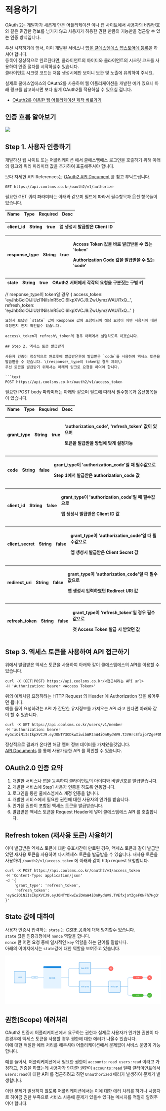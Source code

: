 # 적용하기

OAuth 2는 개발자가 새롭게 만든 어플리케이션 이나 웹 사이트에서 사용자의 비밀번호와 같은 민감한 정보를 넘기지 않고 사용자가 허용한 권한 만큼의 기능만을 접근할 수 있는 인증 방식입니다.

우선 시작하기에 앞서, 이미 개발된 서비스나 [앱을 쿨에스엠에스 앱스토어에 등록](oauth2.md)을 하셔야 합니다.  
등록이 정상적으로 완료된다면, 클라이언트의 아이디와 클라이언트의 시크릿 코드를 사용하여 인증 절차를 시작하실수 있습니다.  
클라이언트 시크릿 코드는 처음 생성시에만 보이니 보관 및 노출에 유의하여 주세요.

실제로 쿨에스엠에스의 OAuth2를 사용하여 웹 어플리케이션을 개발한 예가 있으니 아래 링크를 참고하시면 보다 쉽게 OAuth2를 적용하실 수 있으실 겁니다.

* [OAuth2를 이용한 웹 어플리케이션 제작 바로가기](https://medium.com/nurigo/쿨에스엠에스-oauth2-연동-node-express를-이용하여-앱-만들기-ca02dc2f4231)

## 인증 흐름 알아보기

![](https://github.com/coolsms/documents/tree/7ca6146b61cd067d8dbdc123b0fed954b54ba21e/.gitbook/assets/flow1-1.jpg)

## Step 1. 사용자 인증하기

개발하신 웹 사이트 또는 어플리케이션 에서 쿨에스엠에스 로그인을 호출하기 위해 아래의 링크와 쿼리 파라미터 값을 추가하여 호출해주셔야 합니다.

보다 자세한 API References는 [OAuth2 API Document](https://docs.coolsms.co.kr/rest-api-reference/oauth2-api) 를 참고 부탁드립니다.

```text
GET https://api.coolsms.co.kr/oauth2/v1/authorize
```

필요한 GET 쿼리 파라미터는 아래와 같으며 필드에 따라서 필수항목과 옵션 항목들이 있습니다.

| Name | Type | Required | Desc |
| :--- | :--- | :--- | :--- |


| client\_id | String | true | 앱 생성시 발급받은 Client ID |
| :--- | :--- | :--- | :--- |


<table>
  <thead>
    <tr>
      <th style="text-align:left">response_type</th>
      <th style="text-align:left">String</th>
      <th style="text-align:left">true</th>
      <th style="text-align:left">
        <p>Access Token &#xAC12;&#xC744; &#xBC14;&#xB85C; &#xBC1C;&#xAE09;&#xBC1B;&#xC744;
          &#xC218; &#xC788;&#xB294; &apos;token&apos;</p>
        <p>Authorization Code &#xAC12;&#xC744; &#xBC1C;&#xAE09;&#xBC1B;&#xC744; &#xC218;
          &#xC788;&#xB294; &apos;code&apos;</p>
      </th>
    </tr>
  </thead>
  <tbody></tbody>
</table>

| state | String | true | OAuth2 서버에서 각각의 요청을 구분짓는 구별 키 |
| :--- | :--- | :--- | :--- |


// rseponse\_type이 token일 경우 { access\_token: 'eyJhbGciOiJIUzI1NiIsInR5cCI6IkpXVCJ9.ZwUymzWAUiTxQ...', refresh\_token: 'eyJhbGciOiJIUzI1NiIsInR5cCI6IkpXVCJ9.ZwUymzWAUiTxQ...' }

```text
요청시 보냈던 `state` 값이 Response 값에 포함이되어 해당 요청이 어떤 사용자에 대한 요청인지 인지 확인할수 있습니다.

access\_token과 refresh\_token의 경우 아래에서 설명하도록 하겠습니다.

## Step 2. 엑세스 토큰 발급받기

사용자 인증이 정상적으로 완료후에 발급받은후에 발급받은 `code`를 사용하여 액세스 토큰을 발급받을 수 있습니다. \(response\_type이 token일 경우 제외\)  
우선 토큰을 발급받기 위해서는 아래의 링크로 요청을 하여야 합니다.

```text
POST https://api.coolsms.co.kr/oauth2/v1/access_token
```

필요한 POST body 파라미터는 아래와 같으며 필드에 따라서 필수항목과 옵션항목들이 있습니다.

| Name | Type | Required | Desc |
| :--- | :--- | :--- | :--- |


<table>
  <thead>
    <tr>
      <th style="text-align:left">grant_type</th>
      <th style="text-align:left">String</th>
      <th style="text-align:left">true</th>
      <th style="text-align:left">
        <p>&apos;authorization_code&apos;, &apos;refresh_token&apos; &#xAC12;&#xC774;
          &#xC788;&#xC73C;&#xBA70;</p>
        <p>&#xD1A0;&#xD070;&#xC744; &#xBC1C;&#xAE09;&#xBC1B;&#xC744; &#xBC29;&#xBC95;&#xC5D0;
          &#xB9DE;&#xAC8C; &#xC124;&#xC815;&#xAC00;&#xB2A5;</p>
      </th>
    </tr>
  </thead>
  <tbody></tbody>
</table>

<table>
  <thead>
    <tr>
      <th style="text-align:left">code</th>
      <th style="text-align:left">String</th>
      <th style="text-align:left">false</th>
      <th style="text-align:left">
        <p>grant_type&#xC774; &apos;authorization_code&apos;&#xC77C; &#xB54C; &#xD544;&#xC218;&#xAC12;&#xC73C;&#xB85C;</p>
        <p>Step 1&#xC5D0;&#xC11C; &#xBC1C;&#xAE09;&#xBC1B;&#xC740; authorization_code
          &#xAC12;</p>
      </th>
    </tr>
  </thead>
  <tbody></tbody>
</table>

<table>
  <thead>
    <tr>
      <th style="text-align:left">client_id</th>
      <th style="text-align:left">String</th>
      <th style="text-align:left">false</th>
      <th style="text-align:left">
        <p>grant_type&#xC774; &apos;authorization_code&apos;&#xC77C; &#xB54C; &#xD544;&#xC218;&#xAC12;&#xC73C;&#xB85C;</p>
        <p>&#xC571; &#xC0DD;&#xC131;&#xC2DC; &#xBC1C;&#xAE09;&#xBC1B;&#xC740; Client
          ID &#xAC12;</p>
      </th>
    </tr>
  </thead>
  <tbody></tbody>
</table>

<table>
  <thead>
    <tr>
      <th style="text-align:left">client_secret</th>
      <th style="text-align:left">String</th>
      <th style="text-align:left">false</th>
      <th style="text-align:left">
        <p>grant_type&#xC774; &apos;authorization_code&apos;&#xC77C; &#xB54C; &#xD544;&#xC218;&#xAC12;&#xC73C;&#xB85C;</p>
        <p>&#xC571; &#xC0DD;&#xC131;&#xC2DC; &#xBC1C;&#xAE09;&#xBC1B;&#xC740; Client
          Secret &#xAC12;</p>
      </th>
    </tr>
  </thead>
  <tbody></tbody>
</table>

<table>
  <thead>
    <tr>
      <th style="text-align:left">redirect_uri</th>
      <th style="text-align:left">String</th>
      <th style="text-align:left">false</th>
      <th style="text-align:left">
        <p>grant_type&#xC774; &apos;authorization_code&apos;&#xC77C; &#xB54C; &#xD544;&#xC218;&#xAC12;&#xC73C;&#xB85C;</p>
        <p>&#xC571; &#xC0DD;&#xC131;&#xC2DC; &#xC785;&#xB825;&#xD558;&#xC600;&#xB358;
          Redirect URI &#xAC12;</p>
      </th>
    </tr>
  </thead>
  <tbody></tbody>
</table>

<table>
  <thead>
    <tr>
      <th style="text-align:left">refresh_token</th>
      <th style="text-align:left">String</th>
      <th style="text-align:left">false</th>
      <th style="text-align:left">
        <p>grant_type&#xC774; &apos;refresh_token&apos;&#xC77C; &#xACBD;&#xC6B0;
          &#xD544;&#xC218;&#xAC12;&#xC73C;&#xB85C;</p>
        <p>&#xCCAB; Access Token &#xBC1C;&#xAE09; &#xC2DC; &#xBC1B;&#xC558;&#xB358;
          &#xAC12;</p>
      </th>
    </tr>
  </thead>
  <tbody></tbody>
</table>

## Step 3. 엑세스 토큰을 사용하여 API 접근하기

위에서 발급받은 엑세스 토큰을 사용하여 아래와 같이 쿨에스엠에스의 API를 이용할 수 있습니다.

```text
curl -X (GET|POST) https://api.coolsms.co.kr/<접근하려는 API url>
-H 'Authorization: bearer <Access Token>'
```

위의 예제처럼 요청하려는 HTTP Request 의 Header 에 Authorization 값을 넣어주면 됩니다.  
예를 들어 요청하려는 API 가 간단한 유저정보를 가져오는 API 라고 한다면 아래와 같이 할 수 있습니다.

```text
curl -X GET https://api.coolsms.co.kr/users/v1/member
-H 'authorization: bearer eyGciOiNiIsIkpXVCJ9.eyJ0NTY3ODkwIiwibWRtaW4iOnRydWV9.TJVHrcEfxjoYZgeFONFh7HgQ'
```

정상적으로 결과가 온다면 해당 멤버 정보 데이터를 가져왔을것입니다.  
[API Documents](https://docs.coolsms.co.kr/rest-api-reference/overview) 를 통해 사용가능한 API 를 확인할 수 있습니다.

## OAuth2.0 인증 요약

1. 개발한 서비스나 앱을 등록하여 클라이언트의 아이디와 비밀번호를 발급받습니다. 
2. 개발한 서비스에 Step1 사용자 인증을 하도록 연동합니다. 
3. 로그인을 통한 쿨에스엠에스 계정 인증을 합니다.
4. 개발한 서비스에서 필요한 권한에 대한 사용자의 인가를 받습니다.
5. 인가된 권한이 포함된 액세스 토큰을 발급받습니다.
6. 발급받은 액세스 토큰을 Request Header에 넣어 쿨에스엠에스 API 를 호출합니다.

## Refresh token \(재사용 토큰\) 사용하기

이미 발급받은 엑세스 토큰에 대한 유효시간이 만료된 경우, 액세스 토큰과 같이 발급받았던 재사용 토큰을 사용하여 다시액세스 토큰을 발급받을 수 있습니다. 재사용 토큰을 사용하여 `/oauth2/v1/access_token` 에 아래와 같이 http request 요청합니다.

```text
curl -X POST https://api.coolsms.co.kr/oauth2/v1/access_token
-H 'Content-Type: application/json'
-d '{
    'grant_type': 'refresh_token',
    'refresh_token': 'eyGciOiNiIsIkpXVCJ9.eyJ0NTYDkwIwibWaW4iOnRydWV9.TVEfxjoYZgeFONFh7HgQ'
}'
```

## State 값에 대하여

사용자 인증시 입력하는 `state` 는 [CSRF 공격](https://en.wikipedia.org/wiki/Cross-site_request_forgery)에 대해 방지할수 있습니다.  
`state` 값은 인증과정에서 `nonce` 역할을 합니다.  
`nonce` 란 어떤 요청 중에 일시적인 `key` 역할을 하는 단어를 말합니다.  
아래의 이미지에서는 `state`값에 대한 역할을 보여주고 있습니다.

![state&#xC5ED;&#xD560;](../../.gitbook/assets/state-flow%20%282%29%20%282%29.png)

## 권한\(Scope\) 에러처리

OAuth2 인증시 어플리케이션에서 요구하는 권한과 실제로 사용자가 인가한 권한이 다른경우에 액세스 토큰을 사용할 경우 권한에 대한 에러가 나올수 있습니다.  
이에 대한 적절한 에러 처리를 해주셔야 어플리케이션에서 문제없이 서비스 운영이 가능합니다.

예를 들어서, 어플리케이션에서 필요한 권한이 `accounts:read users:read` 이라고 가정하고, 인증을 하였는데 사용자가 인가한 권한이 `accounts:read` 일때 클라이언트에서 `users:read`에 대한 API 를 접근하려고 하면 `Unauthorized` 에러가 발생하여 문제가 발생합니다.

이런 문제가 발생하지 않도록 어플리케이션에서는 이에 대한 에러 처리를 하거나 사용자로 하여금 권한 부족으로 서비스 사용에 문제가 있을수 있다는 메시지를 적절히 알려주어야 합니다.

